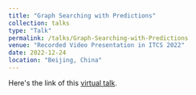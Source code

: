 ```yaml
---
title: "Graph Searching with Predictions"
collection: talks
type: "Talk"
permalink: /talks/Graph-Searching-with-Predictions
venue: "Recorded Video Presentation in ITCS 2022"
date: 2022-12-24
location: "Beijing, China"
---
```


Here's the link of this [virtual talk](https://drive.google.com/file/d/1zmAm8kbD8hm_U8jkCS7BgFgpJMnt8Jvu/view?usp=sharing).
